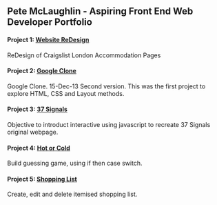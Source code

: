 

## Pete McLaughlin - Aspiring Front End Web Developer Portfolio

#### Project 1: [Website ReDesign](https://www.behance.net/gallery/32554019/Craigslist-Redesig) 
ReDesign of Craigslist London Accommodation Pages

#### Project 2: [Google Clone](https://petemclaughlin.github.io/google-clone/) 
Google Clone. 15-Dec-13 Second version.  This was the first project to explore HTML, CSS and Layout methods.

#### Project 3: [37 Signals](https://petemclaughlin.github.io/37signals) 
Objective to introduct interactive using javascript to recreate 37 Signals original webpage.

#### Project 4: [Hot or Cold](https://petemclaughlin.github.io/hot-or-cold) 
Build guessing game, using if then case switch.

#### Project 5: [Shopping List](https://petemclaughlin.github.io/shoppinglist) 
Create, edit and delete itemised shopping list.


